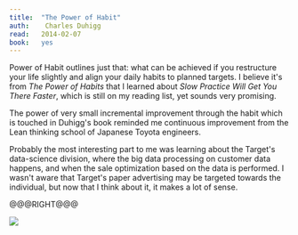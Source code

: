 ```yaml
---
title:	"The Power of Habit"
auth:	 Charles Duhigg
read:	2014-02-07
book:	yes
---
```







Power of Habit outlines just that: what can be achieved if you restructure
your life slightly and align your daily habits to planned targets. I believe
it's from *The Power of Habits* that I learned about *Slow Practice Will
Get You There Faster*, which is still on my reading list, yet sounds very
promising.

The power of very small incremental improvement through the habit which is
touched in Duhigg's book reminded me continuous improvement from the Lean
thinking school of Japanese Toyota engineers.

Probably the most interesting part to me was learning about the Target's
data-science division, where the big data processing on customer data
happens, and when the sale optimization based on the data is performed. I
wasn't aware that Target's paper advertising may be targeted towards the
individual, but now that I think about it, it makes a lot of sense.

@@@RIGHT@@@

<a href="http://www.amazon.com/gp/product/081298160X/ref=as_li_tl?ie=UTF8&camp=1789&creative=390957&creativeASIN=081298160X&linkCode=as2&tag=wojcadamkoszh-20&linkId=DZDOIEYZRSHBF6DV"><img border="0" src="http://ws-na.amazon-adsystem.com/widgets/q?_encoding=UTF8&ASIN=081298160X&Format=_SL160_&ID=AsinImage&MarketPlace=US&ServiceVersion=20070822&WS=1&tag=wojcadamkoszh-20" ></a><img src="http://ir-na.amazon-adsystem.com/e/ir?t=wojcadamkoszh-20&l=as2&o=1&a=081298160X" width="1" height="1" border="0" alt="" style="border:none !important; margin:0px !important;" />

